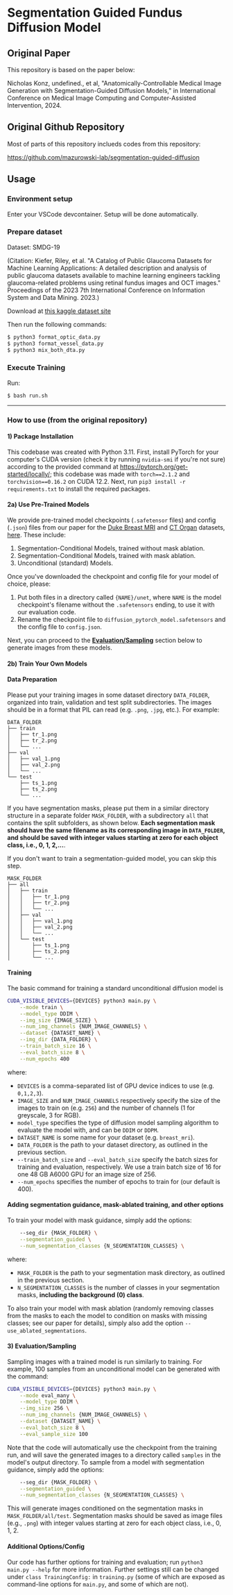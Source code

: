 # Segmentation Guided Fundus Diffusion Model

## Original Paper
This repository is based on the paper below:

Nicholas Konz, undefined., et al, "Anatomically-Controllable Medical Image Generation with Segmentation-Guided Diffusion Models," in International Conference on Medical Image Computing and Computer-Assisted Intervention, 2024.

## Original Github Repository
Most of parts of this repository inclueds codes from this repository:

https://github.com/mazurowski-lab/segmentation-guided-diffusion

## Usage
### Environment setup
Enter your VSCode devcontainer. Setup will be done automatically.

### Prepare dataset
Dataset: SMDG-19

(Citation: Kiefer, Riley, et al. "A Catalog of Public Glaucoma Datasets for Machine Learning Applications: A detailed description and analysis of public glaucoma datasets available to machine learning engineers tackling glaucoma-related problems using retinal fundus images and OCT images." Proceedings of the 2023 7th International Conference on Information System and Data Mining. 2023.)

Download at [this kaggle dataset site](https://www.kaggle.com/datasets/deathtrooper/multichannel-glaucoma-benchmark-dataset/data)

Then run the following commands:
```bash
$ python3 format_optic_data.py
$ python3 format_vessel_data.py
$ python3 mix_both_dta.py
```
### Execute Training
Run:
```bash
$ bash run.sh
```

---

### How to use (from the original repository)
#### 1) Package Installation
This codebase was created with Python 3.11. First, install PyTorch for your computer's CUDA version (check it by running `nvidia-smi` if you're not sure) according to the provided command at https://pytorch.org/get-started/locally/; this codebase was made with `torch==2.1.2` and `torchvision==0.16.2` on CUDA 12.2. Next, run `pip3 install -r requirements.txt` to install the required packages.

#### 2a) Use Pre-Trained Models

We provide pre-trained model checkpoints (`.safetensor` files) and config (`.json`) files from our paper for the [Duke Breast MRI](https://www.cancerimagingarchive.net/collection/duke-breast-cancer-mri/) and [CT Organ](https://wiki.cancerimagingarchive.net/pages/viewpage.action?pageId=61080890) datasets, [here](https://drive.google.com/drive/folders/1OaOGBLfpUFe_tmpvZGEe2Mv2gow32Y8u). These include:

1. Segmentation-Conditional Models, trained without mask ablation.
2. Segmentation-Conditional Models, trained with mask ablation.
3. Unconditional (standard) Models.

Once you've downloaded the checkpoint and config file for your model of choice, please:
1. Put both files in a directory called `{NAME}/unet`, where `NAME` is the model checkpoint's filename without the `.safetensors` ending, to use it with our evaluation code. 
2. Rename the checkpoint file to `diffusion_pytorch_model.safetensors` and the config file to `config.json`.

Next, you can proceed to the [**Evaluation/Sampling**](https://github.com/mazurowski-lab/segmentation-guided-diffusion#3-evaluationsampling) section below to generate images from these models.

#### 2b) Train Your Own Models

#### Data Preparation

Please put your training images in some dataset directory `DATA_FOLDER`, organized into train, validation and test split subdirectories. The images should be in a format that PIL can read (e.g. `.png`, `.jpg`, etc.). For example:

``` 
DATA_FOLDER
├── train
│   ├── tr_1.png
│   ├── tr_2.png
│   └── ...
├── val
│   ├── val_1.png
│   ├── val_2.png
│   └── ...
└── test
    ├── ts_1.png
    ├── ts_2.png
    └── ...
```

If you have segmentation masks, please put them in a similar directory structure in a separate folder `MASK_FOLDER`, with a subdirectory `all` that contains the split subfolders, as shown below. **Each segmentation mask should have the same filename as its corresponding image in `DATA_FOLDER`, and should be saved with integer values starting at zero for each object class, i.e., 0, 1, 2,...**.

If you don't want to train a segmentation-guided model, you can skip this step.

``` 
MASK_FOLDER
├── all
│   ├── train
│   │   ├── tr_1.png
│   │   ├── tr_2.png
│   │   └── ...
│   ├── val
│   │   ├── val_1.png
│   │   ├── val_2.png
│   │   └── ...
│   └── test
│       ├── ts_1.png
│       ├── ts_2.png
│       └── ...
```

#### Training

The basic command for training a standard unconditional diffusion model is
```bash
CUDA_VISIBLE_DEVICES={DEVICES} python3 main.py \
    --mode train \
    --model_type DDIM \
    --img_size {IMAGE_SIZE} \
    --num_img_channels {NUM_IMAGE_CHANNELS} \
    --dataset {DATASET_NAME} \
    --img_dir {DATA_FOLDER} \
    --train_batch_size 16 \
    --eval_batch_size 8 \
    --num_epochs 400
```

where:
- `DEVICES` is a comma-separated list of GPU device indices to use (e.g. `0,1,2,3`).
- `IMAGE_SIZE` and `NUM_IMAGE_CHANNELS` respectively specify the size of the images to train on (e.g. `256`) and the number of channels (1 for greyscale, 3 for RGB).
- `model_type` specifies the type of diffusion model sampling algorithm to evaluate the model with, and can be `DDIM` or `DDPM`.
- `DATASET_NAME` is some name for your dataset (e.g. `breast_mri`).
- `DATA_FOLDER` is the path to your dataset directory, as outlined in the previous section.
- `--train_batch_size` and `--eval_batch_size` specify the batch sizes for training and evaluation, respectively. We use a train batch size of 16 for one 48 GB A6000 GPU for an image size of 256.
- `--num_epochs` specifies the number of epochs to train for (our default is 400).

#### Adding segmentation guidance, mask-ablated training, and other options

To train your model with mask guidance, simply add the options:
```bash
    --seg_dir {MASK_FOLDER} \
    --segmentation_guided \
    --num_segmentation_classes {N_SEGMENTATION_CLASSES} \
```

where:
- `MASK_FOLDER` is the path to your segmentation mask directory, as outlined in the previous section.
- `N_SEGMENTATION_CLASSES` is the number of classes in your segmentation masks, **including the background (0) class**.

To also train your model with mask ablation (randomly removing classes from the masks to each the model to condition on masks with missing classes; see our paper for details), simply also add the option `--use_ablated_segmentations`.

#### 3) Evaluation/Sampling

Sampling images with a trained model is run similarly to training. For example, 100 samples from an unconditional model can be generated with the command:
```bash
CUDA_VISIBLE_DEVICES={DEVICES} python3 main.py \
    --mode eval_many \
    --model_type DDIM \
    --img_size 256 \
    --num_img_channels {NUM_IMAGE_CHANNELS} \
    --dataset {DATASET_NAME} \
    --eval_batch_size 8 \
    --eval_sample_size 100
```

Note that the code will automatically use the checkpoint from the training run, and will save the generated images to a directory called `samples` in the model's output directory. To sample from a model with segmentation guidance, simply add the options:
```bash
    --seg_dir {MASK_FOLDER} \
    --segmentation_guided \
    --num_segmentation_classes {N_SEGMENTATION_CLASSES} \
```
This will generate images conditioned on the segmentation masks in `MASK_FOLDER/all/test`. Segmentation masks should be saved as image files (e.g., `.png`) with integer values starting at zero for each object class, i.e., 0, 1, 2.

#### Additional Options/Config
Our code has further options for training and evaluation; run `python3 main.py --help` for more information. Further settings still can be changed under `class TrainingConfig:` in `training.py` (some of which are exposed as command-line options for `main.py`, and some of which are not).

